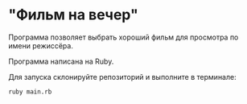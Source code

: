 # "Фильм на вечер"

Программа позволяет  выбрать хороший фильм для просмотра по  имени  режиссёра.

Программа написана на Ruby.

Для запуска склонируйте репозиторий и выполните в терминале:
```
ruby main.rb
```
